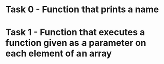 # Task 0 - Function that prints a name
# Task 1 - Function that executes a function given as a parameter on each element of an array
